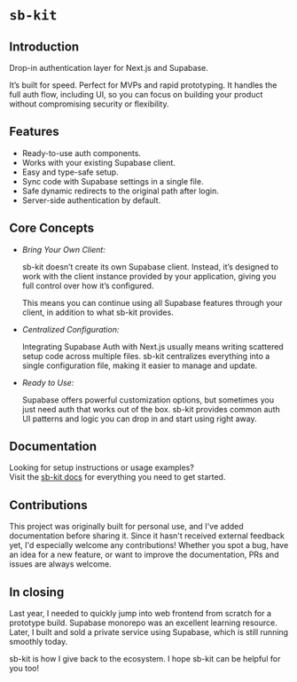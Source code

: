 # `sb-kit`

## Introduction

Drop-in authentication layer for Next.js and Supabase.

It’s built for speed. Perfect for MVPs and rapid prototyping. It handles the full auth flow, including UI, so you can focus on building your product without compromising security or flexibility.

## Features

- Ready-to-use auth components.
- Works with your existing Supabase client.
- Easy and type-safe setup.
- Sync code with Supabase settings in a single file.
- Safe dynamic redirects to the original path after login.
- Server-side authentication by default.

## Core Concepts

- _Bring Your Own Client:_

  sb-kit doesn’t create its own Supabase client. Instead, it’s designed to work with the client instance provided by your application, giving you full control over how it’s configured.

  This means you can continue using all Supabase features through your client, in addition to what sb-kit provides.

- _Centralized Configuration:_

  Integrating Supabase Auth with Next.js usually means writing scattered setup code across multiple files. sb-kit centralizes everything into a single configuration file, making it easier to manage and update.

- _Ready to Use:_

  Supabase offers powerful customization options, but sometimes you just need auth that works out of the box. sb-kit provides common auth UI patterns and logic you can drop in and start using right away.

## Documentation

Looking for setup instructions or usage examples?  
Visit the [sb-kit docs](https://sb-kit.hillche.com) for everything you need to get started.

## Contributions

This project was originally built for personal use, and I've added documentation before sharing it. Since it hasn't received external feedback yet, I'd especially welcome any contributions! Whether you spot a bug, have an idea for a new feature, or want to improve the documentation, PRs and issues are always welcome.

## In closing

Last year, I needed to quickly jump into web frontend from scratch for a prototype build. Supabase monorepo was an excellent learning resource. Later, I built and sold a private service using Supabase, which is still running smoothly today.

sb-kit is how I give back to the ecosystem. I hope sb-kit can be helpful for you too!
